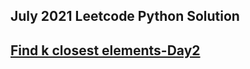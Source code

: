 <h2>July 2021 Leetcode Python Solution<h2>
<a href="https://github.com/adibalveer/Coding-Decoded/blob/patch-6/July2021/python/Find%20k%20closest%20elements">Find k closest elements-Day2</a>
